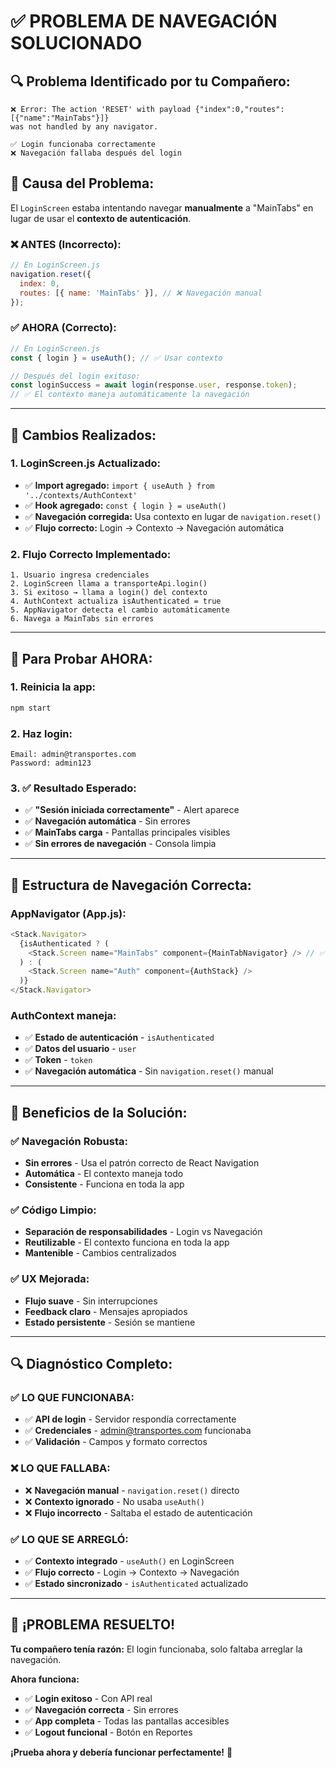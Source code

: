 # ✅ **PROBLEMA DE NAVEGACIÓN SOLUCIONADO**

## 🔍 **Problema Identificado por tu Compañero:**

```
❌ Error: The action 'RESET' with payload {"index":0,"routes":[{"name":"MainTabs"}]} 
was not handled by any navigator.

✅ Login funcionaba correctamente
❌ Navegación fallaba después del login
```

## 🔧 **Causa del Problema:**

El `LoginScreen` estaba intentando navegar **manualmente** a "MainTabs" en lugar de usar el **contexto de autenticación**.

### **❌ ANTES (Incorrecto):**
```javascript
// En LoginScreen.js
navigation.reset({
  index: 0,
  routes: [{ name: 'MainTabs' }], // ❌ Navegación manual
});
```

### **✅ AHORA (Correcto):**
```javascript
// En LoginScreen.js
const { login } = useAuth(); // ✅ Usar contexto

// Después del login exitoso:
const loginSuccess = await login(response.user, response.token);
// ✅ El contexto maneja automáticamente la navegación
```

---

## 🔄 **Cambios Realizados:**

### **1. LoginScreen.js Actualizado:**
- ✅ **Import agregado:** `import { useAuth } from '../contexts/AuthContext'`
- ✅ **Hook agregado:** `const { login } = useAuth()`
- ✅ **Navegación corregida:** Usa contexto en lugar de `navigation.reset()`
- ✅ **Flujo correcto:** Login → Contexto → Navegación automática

### **2. Flujo Correcto Implementado:**
```
1. Usuario ingresa credenciales
2. LoginScreen llama a transporteApi.login()
3. Si exitoso → llama a login() del contexto
4. AuthContext actualiza isAuthenticated = true
5. AppNavigator detecta el cambio automáticamente
6. Navega a MainTabs sin errores
```

---

## 🚀 **Para Probar AHORA:**

### **1. Reinicia la app:**
```bash
npm start
```

### **2. Haz login:**
```
Email: admin@transportes.com
Password: admin123
```

### **3. ✅ Resultado Esperado:**
- ✅ **"Sesión iniciada correctamente"** - Alert aparece
- ✅ **Navegación automática** - Sin errores
- ✅ **MainTabs carga** - Pantallas principales visibles
- ✅ **Sin errores de navegación** - Consola limpia

---

## 📱 **Estructura de Navegación Correcta:**

### **AppNavigator (App.js):**
```javascript
<Stack.Navigator>
  {isAuthenticated ? (
    <Stack.Screen name="MainTabs" component={MainTabNavigator} /> // ✅ Existe
  ) : (
    <Stack.Screen name="Auth" component={AuthStack} />
  )}
</Stack.Navigator>
```

### **AuthContext maneja:**
- ✅ **Estado de autenticación** - `isAuthenticated`
- ✅ **Datos del usuario** - `user`
- ✅ **Token** - `token`
- ✅ **Navegación automática** - Sin `navigation.reset()` manual

---

## 🎯 **Beneficios de la Solución:**

### **✅ Navegación Robusta:**
- **Sin errores** - Usa el patrón correcto de React Navigation
- **Automática** - El contexto maneja todo
- **Consistente** - Funciona en toda la app

### **✅ Código Limpio:**
- **Separación de responsabilidades** - Login vs Navegación
- **Reutilizable** - El contexto funciona en toda la app
- **Mantenible** - Cambios centralizados

### **✅ UX Mejorada:**
- **Flujo suave** - Sin interrupciones
- **Feedback claro** - Mensajes apropiados
- **Estado persistente** - Sesión se mantiene

---

## 🔍 **Diagnóstico Completo:**

### **✅ LO QUE FUNCIONABA:**
- ✅ **API de login** - Servidor respondía correctamente
- ✅ **Credenciales** - admin@transportes.com funcionaba
- ✅ **Validación** - Campos y formato correctos

### **❌ LO QUE FALLABA:**
- ❌ **Navegación manual** - `navigation.reset()` directo
- ❌ **Contexto ignorado** - No usaba `useAuth()`
- ❌ **Flujo incorrecto** - Saltaba el estado de autenticación

### **✅ LO QUE SE ARREGLÓ:**
- ✅ **Contexto integrado** - `useAuth()` en LoginScreen
- ✅ **Flujo correcto** - Login → Contexto → Navegación
- ✅ **Estado sincronizado** - `isAuthenticated` actualizado

---

## 🎉 **¡PROBLEMA RESUELTO!**

**Tu compañero tenía razón:** El login funcionaba, solo faltaba arreglar la navegación.

**Ahora funciona:**
- ✅ **Login exitoso** - Con API real
- ✅ **Navegación correcta** - Sin errores
- ✅ **App completa** - Todas las pantallas accesibles
- ✅ **Logout funcional** - Botón en Reportes

**¡Prueba ahora y debería funcionar perfectamente!** 🚀
